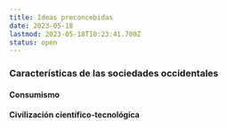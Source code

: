 ```yaml
---
title: Ideas preconcebidas
date: 2023-05-18
lastmod: 2023-05-18T10:23:41.700Z
status: open
---
```


### Características de las sociedades occidentales

#### Consumismo
#### Civilización científico-tecnológica